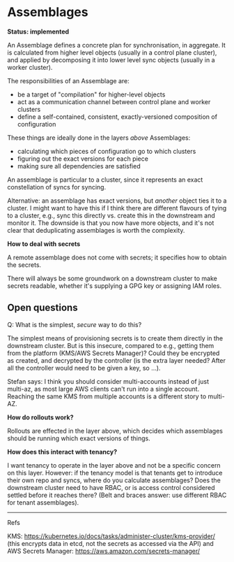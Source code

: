 <!-- -*- fill-column: 100 -*- -->
# Assemblages

**Status: implemented**

An Assemblage defines a concrete plan for synchronisation, in aggregate. It is calculated from
higher level objects (usually in a control plane cluster), and applied by decomposing it into lower
level sync objects (usually in a worker cluster).

The responsibilities of an Assemblage are:

 - be a target of "compilation" for higher-level objects
 - act as a communication channel between control plane and worker clusters
 - define a self-contained, consistent, exactly-versioned composition of configuration

These things are ideally done in the layers _above_ Assemblages:

 - calculating which pieces of configuration go to which clusters
 - figuring out the exact versions for each piece
 - making sure all dependencies are satisfied

An assemblage is particular to a cluster, since it represents an exact constellation of syncs for
syncing.

Alternative: an assemblage has exact versions, but _another_ object ties it to a cluster. I might
want to have this if I think there are different flavours of tying to a cluster, e.g., sync this
directly vs. create this in the downstream and monitor it. The downside is that you now have more
objects, and it's not clear that deduplicating assemblages is worth the complexity.

**How to deal with secrets**

A remote assemblage does not come with secrets; it specifies how to obtain the secrets.

There will always be some groundwork on a downstream cluster to make secrets readable, whether it's
supplying a GPG key or assigning IAM roles.

## Open questions

Q: What is the simplest, _secure_ way to do this?

The simplest means of provisioning secrets is to create them directly in the downstream cluster. But
is this insecure, compared to e.g., getting them from the platform (KMS/AWS Secrets Manager)? Could
they be encrypted as created, and decrypted by the controller (is the extra layer needed? After all
the controller would need to be given a key, so ...).

Stefan says: I think you should consider multi-accounts instead of just multi-az, as most large AWS
clients can't run into a single account. Reaching the same KMS from multiple accounts is a different
story to multi-AZ.

**How do rollouts work?**

Rollouts are effected in the layer above, which decides which assemblages should be running which
exact versions of things.

**How does this interact with tenancy?**

I want tenancy to operate in the layer above and not be a specific concern on this layer. However:
if the tenancy model is that tenants get to introduce their own repo and syncs, where do you
calculate assemblages? Does the downstream cluster need to have RBAC, or is access control
considered settled before it reaches there? (Belt and braces answer: use different RBAC for tenant
assemblages).

---

Refs

KMS: https://kubernetes.io/docs/tasks/administer-cluster/kms-provider/
(this encrypts data in etcd, not the secrets as accessed via the API)
and AWS Secrets Manager: https://aws.amazon.com/secrets-manager/


